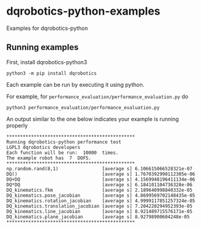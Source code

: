 # dqrobotics-python-examples
Examples for dqrobotics-python

## Running examples

First, install dqrobotics-python3

```
python3 -m pip install dqrobotics
```

Each example can be run by executing it using python. 

For example, for `performance_evaluation/performance_evaluation.py` do
```
python3 performance_evaluation/performance_evaluation.py
```

An output similar to the one below indicates your example is running properly
```
***********************************************
Running dqrobotics-python performance test
LGPL3 dqrobotics developers               
Each function will be run:  10000  times.
The example robot has  7  DOFS.
***********************************************
np.random.rand(8,1)                [average s] 6.106615066528321e-07
DQ()                               [average s] 1.7670392990112305e-06
DQ+DQ                              [average s] 4.1569948196411134e-06
DQ*DQ                              [average s] 6.184101104736328e-06
DQ_kinematics.fkm                  [average s] 2.189640998840332e-05
DQ_kinematics.pose_jacobian        [average s] 4.8699569702148435e-05
DQ_kinematics.rotation_jacobian    [average s] 4.9999117851257324e-05
DQ_kinematics.translation_jacobian [average s] 7.204220294952393e-05
DQ_kinematics.line_jacobian        [average s] 8.921489715576171e-05
DQ_kinematics.plane_jacobian       [average s] 8.92798900604248e-05
***********************************************
```
